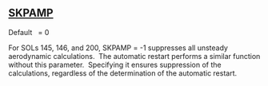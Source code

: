## [SKPAMP](https://nexus.hexagon.com/documentationcenter/bundle/MSC_Nastran_2022.4/page/Nastran_Combined_Book/qrg/parameters/TOC.SKPAMP.xhtml)

Default    = 0

For SOLs 145, 146, and 200, SKPAMP = -1 suppresses all unsteady aerodynamic calculations.  The automatic restart performs a similar function without this parameter.  Specifying it ensures suppression of the calculations, regardless of the determination of the automatic restart.

